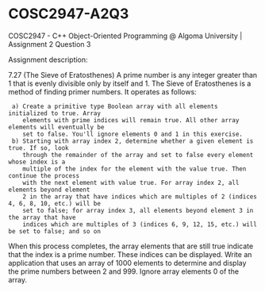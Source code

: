 # COSC2947-A2Q3
COSC2947 - C++ Object-Oriented Programming @ Algoma University | Assignment 2 Question 3


Assignment description:

7.27 (The Sieve of Eratosthenes)
A prime number is any integer greater than 1 that is evenly divisible only by itself and 1. The Sieve of Eratosthenes is a method of finding
primer numbers. It operates as follows:
     
     a) Create a primitive type Boolean array with all elements initialized to true. Array
        elements with prime indices will remain true. All other array elements will eventually be
        set to false. You'll ignore elements 0 and 1 in this exercise.
     b) Starting with array index 2, determine whether a given element is true. If so, look
        through the remainder of the array and set to false every element whose index is a
        multiple of the index for the element with the value true. Then continue the process
        with the next element with value true. For array index 2, all elements beyond element
        2 in the array that have indices which are multiples of 2 (indices 4, 6, 8, 10, etc.) will be
        set to false; for array index 3, all elements beyond element 3 in the array that have
        indices which are multiples of 3 (indices 6, 9, 12, 15, etc.) will be set to false; and so on
        
When this process completes, the array elements that are still true indicate that the index is
a prime number. These indices can be displayed. Write an application that uses an array of
1000 elements to determine and display the prime numbers between 2 and 999. Ignore array
elements 0 of the array. 
